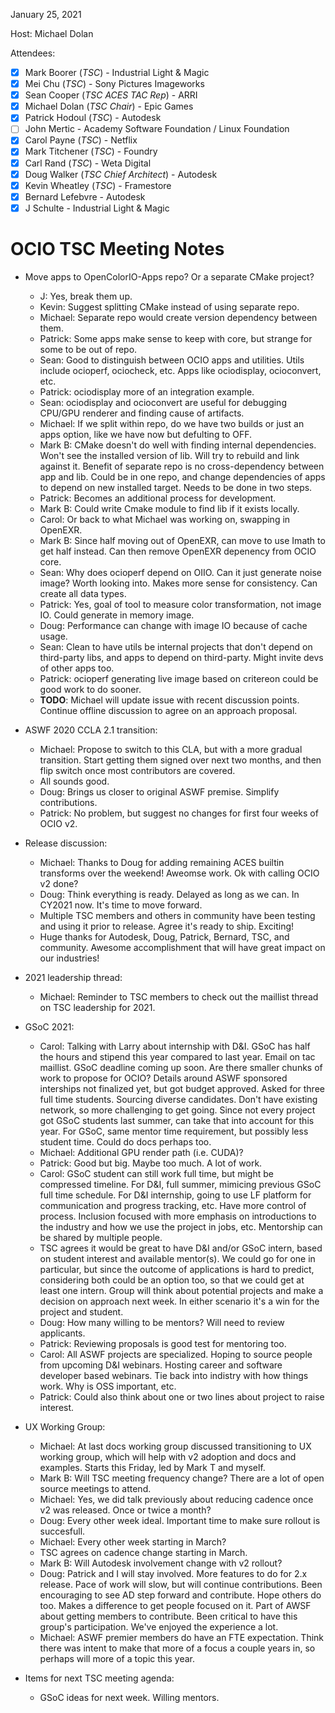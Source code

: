 <!-- SPDX-License-Identifier: CC-BY-4.0 -->
<!-- Copyright Contributors to the OpenColorIO Project. -->

January 25, 2021

Host: Michael Dolan

Attendees:
  * [X] Mark Boorer (_TSC_) - Industrial Light & Magic
  * [X] Mei Chu (_TSC_) - Sony Pictures Imageworks
  * [X] Sean Cooper (_TSC ACES TAC Rep_) - ARRI
  * [X] Michael Dolan (_TSC Chair_) - Epic Games
  * [X] Patrick Hodoul (_TSC_) - Autodesk
  * [ ] John Mertic - Academy Software Foundation / Linux Foundation
  * [X] Carol Payne (_TSC_) - Netflix
  * [X] Mark Titchener (_TSC_) - Foundry
  * [X] Carl Rand (_TSC_) - Weta Digital
  * [X] Doug Walker (_TSC Chief Architect_) - Autodesk
  * [X] Kevin Wheatley (_TSC_) - Framestore
  * [X] Bernard Lefebvre - Autodesk
  * [X] J Schulte - Industrial Light & Magic

# **OCIO TSC Meeting Notes**

* Move apps to OpenColorIO-Apps repo? Or a separate CMake project?
    - J: Yes, break them up.
    - Kevin: Suggest splitting CMake instead of using separate repo.
    - Michael: Separate repo would create version dependency between them.
    - Patrick: Some apps make sense to keep with core, but strange for some to 
      be out of repo.
    - Sean: Good to distinguish between OCIO apps and utilities. Utils include 
      ocioperf, ociocheck, etc. Apps like ociodisplay, ocioconvert, etc.
    - Patrick: ociodisplay more of an integration example.
    - Sean: ociodisplay and ocioconvert are useful for debugging CPU/GPU 
      renderer and finding cause of artifacts.
    - Michael: If we split within repo, do we have two builds or just an apps 
      option, like we have now but defulting to OFF.
    - Mark B: CMake doesn't do well with finding internal dependencies. Won't 
      see the installed version of lib. Will try to rebuild and link against 
      it. Benefit of separate repo is no cross-dependency between app and lib. 
      Could be in one repo, and change dependencies of apps to depend on new 
      installed target. Needs to be done in two steps.
    - Patrick: Becomes an additional process for development.
    - Mark B: Could write Cmake module to find lib if it exists locally.
    - Carol: Or back to what Michael was working on, swapping in OpenEXR.
    - Mark B: Since half moving out of OpenEXR, can move to use Imath to get 
      half instead. Can then remove OpenEXR depenency from OCIO core.
    - Sean: Why does ocioperf depend on OIIO. Can it just generate noise image? 
      Worth looking into. Makes more sense for consistency. Can create all data 
      types.
    - Patrick: Yes, goal of tool to measure color transformation, not image IO. 
      Could generate in memory image.
    - Doug: Performance can change with image IO because of cache usage. 
    - Sean: Clean to have utils be internal projects that don't depend on 
      third-party libs, and apps to depend on third-party. Might invite devs of 
      other apps too.
    - Patrick: ocioperf generating live image based on critereon could be good 
      work to do sooner.
    - **TODO**: Michael will update issue with recent discussion points. 
      Continue offline discussion to agree on an approach proposal. 

* ASWF 2020 CCLA 2.1 transition:
    - Michael: Propose to switch to this CLA, but with a more gradual 
      transition. Start getting them signed over next two months, and then flip 
      switch once most contributors are covered.
    - All sounds good.
    - Doug: Brings us closer to original ASWF premise. Simplify contributions.
    - Patrick: No problem, but suggest no changes for first four weeks of OCIO 
      v2.

* Release discussion:
    - Michael: Thanks to Doug for adding remaining ACES builtin transforms over 
      the weekend! Aweomse work. Ok with calling OCIO v2 done?
    - Doug: Think everything is ready. Delayed as long as we can. In CY2021 now. 
      It's time to move forward.
    - Multiple TSC members and others in community have been testing and using 
      it prior to release. Agree it's ready to ship. Exciting!
    - Huge thanks for Autodesk, Doug, Patrick, Bernard, TSC, and community. 
      Awesome accomplishment that will have great impact on our industries!

* 2021 leadership thread:
    - Michael: Reminder to TSC members to check out the maillist thread on TSC 
      leadership for 2021.

* GSoC 2021:
    - Carol: Talking with Larry about internship with D&I. GSoC has half the 
      hours and stipend this year compared to last year. Email on tac maillist. 
      GSoC deadline coming up soon. Are there smaller chunks of work to propose 
      for OCIO? Details around ASWF sponsored interships not finalized yet, but 
      got budget approved. Asked for three full time students. Sourcing diverse 
      candidates. Don't have existing network, so more challenging to get 
      going. Since not every project got GSoC students last summer, can take 
      that into account for this year. For GSoC, same mentor time requirement, 
      but possibly less student time. Could do docs perhaps too.
    - Michael: Additional GPU render path (i.e. CUDA)?
    - Patrick: Good but big. Maybe too much. A lot of work.
    - Carol: GSoC student can still work full time, but might be compressed 
      timeline. For D&I, full summer, mimicing previous GSoC full time 
      schedule. For D&I internship, going to use LF platform for communication 
      and progress tracking, etc. Have more control of process. Inclusion 
      focused with more emphasis on introductions to the industry and how we 
      use the project in jobs, etc. Mentorship can be shared by multiple 
      people.
    - TSC agrees it would be great to have D&I and/or GSoC intern, based on
      student interest and available mentor(s). We could go for one in 
      particular, but since the outcome of applications is hard to predict, 
      considering both could be an option too, so that we could get at least 
      one intern. Group will think about potential projects and make a decision
      on approach next week. In either scenario it's a win for the project and 
      student.
    - Doug: How many willing to be mentors? Will need to review applicants.
    - Patrick: Reviewing proposals is good test for mentoring too.
    - Carol: All ASWF projects are specialized. Hoping to source people from 
      upcoming D&I webinars. Hosting career and software developer based 
      webinars. Tie back into indistry with how things work. Why is OSS 
      important, etc.
    - Patrick: Could also think about one or two lines about project to raise 
      interest.

* UX Working Group:
    - Michael: At last docs working group discussed transitioning to UX working 
      group, which will help with v2 adoption and docs and examples. Starts 
      this Friday, led by Mark T and myself.
    - Mark B: Will TSC meeting frequency change? There are a lot of open source 
      meetings to attend.
    - Michael: Yes, we did talk previously about reducing cadence once v2 was 
      released. Once or twice a month?
    - Doug: Every other week ideal. Important time to make sure rollout is 
      succesfull. 
    - Michael: Every other week starting in March?
    - TSC agrees on cadence change starting in March.
    - Mark B: Will Autodesk involvement change with v2 rollout?
    - Doug: Patrick and I will stay involved. More features to do for 2.x 
      release. Pace of work will slow, but will continue contributions. Been 
      encouraging to see AD step forward and contribute. Hope others do too. 
      Makes a difference to get people focused on it. Part of AWSF about 
      getting members to contribute. Been critical to have this group's 
      participation. We've enjoyed the experience a lot.
    - Michael: ASWF premier members do have an FTE expectation. Think there 
      was intent to make that more of a focus a couple years in, so perhaps 
      will more of a topic this year.

* Items for next TSC meeting agenda:
    - GSoC ideas for next week. Willing mentors.
